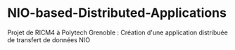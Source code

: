 # NIO-based-Distributed-Applications
Projet de RICM4 à Polytech Grenoble : Création d'une application distribuée de transfert de données NIO
